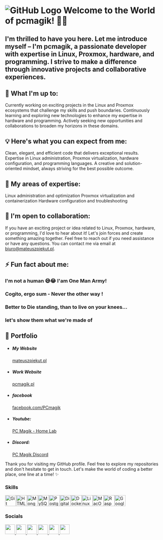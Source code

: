 # ![GitHub Logo](https://pcmagik.pl/wp-content/uploads/2023/04/PC-MAGIK-niebieskie-e1681906039749.png) Welcome to the World of pcmagik! 🌌✨
## I'm thrilled to have you here. Let me introduce myself – I'm pcmagik, a passionate developer with expertise in Linux, Proxmox, hardware, and programming. I strive to make a difference through innovative projects and collaborative experiences.

## 🚀 What I'm up to:
Currently working on exciting projects in the Linux and Proxmox ecosystems that challenge my skills and push boundaries.
Continuously learning and exploring new technologies to enhance my expertise in hardware and programming.
Actively seeking new opportunities and collaborations to broaden my horizons in these domains.

## 💡 Here's what you can expect from me:
Clean, elegant, and efficient code that delivers exceptional results.
Expertise in Linux administration, Proxmox virtualization, hardware configuration, and programming languages.
A creative and solution-oriented mindset, always striving for the best possible outcome.

## 🌱 My areas of expertise:
Linux administration and optimization
Proxmox virtualization and containerization
Hardware configuration and troubleshooting

## 🤝 I'm open to collaboration:
If you have an exciting project or idea related to Linux, Proxmox, hardware, or programming, I'd love to hear about it! Let's join forces and create something amazing together.
Feel free to reach out if you need assistance or have any questions. You can contact me via email at biuro@mateuszpiekut.pl.


## ⚡ Fun fact about me:

### I'm not a human 😅😂 I'am One Man Army!

### Cogito, ergo sum - Never the other way !

### Better to Die standing, than to live on your knees...

### let's show them what we're made of




<div class="portfolio">
                            <div class="title">
                                <div class="icons">
                                    <i class="fa fa-picture-o" aria-hidden="true"></i>
                                </div>
                                <h2>📣 Portfolio</h2>
                            </div>
                            <div class="sub-content">
                                <ul>
                                    <li>
                                        <h5>My Website </h5> <span></span><a href="https://mateuszpiekut.pl"
                                            target="blank">mateuszpiekut.pl</a>
                                    </li>
                                    <li>
                                        <h5>Work Website </h5> <span></span><a href="https://pcmagik.pl"
                                            target="blank">pcmagik.pl</a>
                                    </li>
                                    <li>
                                        <h5>facebook </h5> <span></span><a href="https://pl-pl.facebook.com/PCmagik"
                                            target="blank">facebook.com/PCmagik</a>
                                    </li>
                                    <li>
                                        <h5>Youtube: </h5> <span></span><a
                                            href="https://www.youtube.com/c/PCMagikHomeLab" target="blank">PC Magik -
                                            Home Lab</a>
                                    </li>
                                    <li>
                                        <h5>Discord: </h5> <span></span><a href="https://discord.gg/vM4ahjMA4N"
                                            target="blank">PC Magik Discord</a>
                                    </li>
                                </ul>
                            </div>
                        </div><!-- portfolio -->


Thank you for visiting my GitHub profile. Feel free to explore my repositories and don't hesitate to get in touch. Let's make the world of coding a better place, one line at a time! ✨


### Skills

<p align="left">
<a href="https://git-scm.com/" target="_blank" rel="noreferrer"><img src="https://raw.githubusercontent.com/danielcranney/readme-generator/main/public/icons/skills/git-colored.svg" width="36" height="36" alt="Git" /></a><a href="https://developer.mozilla.org/en-US/docs/Glossary/HTML5" target="_blank" rel="noreferrer"><img src="https://raw.githubusercontent.com/danielcranney/readme-generator/main/public/icons/skills/html5-colored.svg" width="36" height="36" alt="HTML5" /></a><a href="https://www.mongodb.com/" target="_blank" rel="noreferrer"><img src="https://raw.githubusercontent.com/danielcranney/readme-generator/main/public/icons/skills/mongodb-colored.svg" width="36" height="36" alt="MongoDB" /></a><a href="https://www.mysql.com/" target="_blank" rel="noreferrer"><img src="https://raw.githubusercontent.com/danielcranney/readme-generator/main/public/icons/skills/mysql-colored.svg" width="36" height="36" alt="MySQL" /></a><a href="https://www.postgresql.org/" target="_blank" rel="noreferrer"><img src="https://raw.githubusercontent.com/danielcranney/readme-generator/main/public/icons/skills/postgresql-colored.svg" width="36" height="36" alt="PostgreSQL" /></a><a href="https://www.digitalocean.com" target="_blank" rel="noreferrer"><img src="https://raw.githubusercontent.com/danielcranney/readme-generator/main/public/icons/skills/digitalocean-colored.svg" width="36" height="36" alt="Digital Ocean" /></a><a href="https://www.docker.com/" target="_blank" rel="noreferrer"><img src="https://raw.githubusercontent.com/danielcranney/readme-generator/main/public/icons/skills/docker-colored.svg" width="36" height="36" alt="Docker" /></a><a href="https://www.linux.org" target="_blank" rel="noreferrer"><img src="https://raw.githubusercontent.com/danielcranney/readme-generator/main/public/icons/skills/linux-colored.svg" width="36" height="36" alt="Linux" /></a><a href="https://apple.com" target="_blank" rel="noreferrer"><img src="https://raw.githubusercontent.com/danielcranney/readme-generator/main/public/icons/skills/macos-colored.svg" width="36" height="36" alt="MacOS" /></a><a href="https://www.raspberrypi.org/" target="_blank" rel="noreferrer"><img src="https://raw.githubusercontent.com/danielcranney/readme-generator/main/public/icons/skills/raspberrypi-colored.svg" width="36" height="36" alt="Raspberry Pi" /></a><a href="https://cloud.google.com/" target="_blank" rel="noreferrer"><img src="https://raw.githubusercontent.com/danielcranney/readme-generator/main/public/icons/skills/googlecloud-colored.svg" width="36" height="36" alt="Google Cloud" /></a>
</p>

### Socials

<p align="left"> <a href="https://www.facebook.com/pcmagik/" target="_blank" rel="noreferrer"> <picture> <source media="(prefers-color-scheme: dark)" srcset="https://raw.githubusercontent.com/danielcranney/readme-generator/main/public/icons/socials/facebook-dark.svg" /> <source media="(prefers-color-scheme: light)" srcset="https://raw.githubusercontent.com/danielcranney/readme-generator/main/public/icons/socials/facebook.svg" /> <img src="https://raw.githubusercontent.com/danielcranney/readme-generator/main/public/icons/socials/facebook.svg" width="32" height="32" /> </picture> </a> <a href="https://www.github.com/pcmagik" target="_blank" rel="noreferrer"> <picture> <source media="(prefers-color-scheme: dark)" srcset="https://raw.githubusercontent.com/danielcranney/readme-generator/main/public/icons/socials/github-dark.svg" /> <source media="(prefers-color-scheme: light)" srcset="https://raw.githubusercontent.com/danielcranney/readme-generator/main/public/icons/socials/github.svg" /> <img src="https://raw.githubusercontent.com/danielcranney/readme-generator/main/public/icons/socials/github.svg" width="32" height="32" /> </picture> </a> <a href="https://www.linkedin.com/in/mateusz-piekut-620b90273/" target="_blank" rel="noreferrer"> <picture> <source media="(prefers-color-scheme: dark)" srcset="https://raw.githubusercontent.com/danielcranney/readme-generator/main/public/icons/socials/linkedin-dark.svg" /> <source media="(prefers-color-scheme: light)" srcset="https://raw.githubusercontent.com/danielcranney/readme-generator/main/public/icons/socials/linkedin.svg" /> <img src="https://raw.githubusercontent.com/danielcranney/readme-generator/main/public/icons/socials/linkedin.svg" width="32" height="32" /> </picture> </a> <a href="https://www.x.com/pcmagik" target="_blank" rel="noreferrer"> <picture> <source media="(prefers-color-scheme: dark)" srcset="https://raw.githubusercontent.com/danielcranney/readme-generator/main/public/icons/socials/twitter-dark.svg" /> <source media="(prefers-color-scheme: light)" srcset="https://raw.githubusercontent.com/danielcranney/readme-generator/main/public/icons/socials/twitter.svg" /> <img src="https://raw.githubusercontent.com/danielcranney/readme-generator/main/public/icons/socials/twitter.svg" width="32" height="32" /> </picture> </a> <a href="https://www.youtube.com/c/PCMagikHomeLab" target="_blank" rel="noreferrer"> <picture> <source media="(prefers-color-scheme: dark)" srcset="undefined" /> <source media="(prefers-color-scheme: light)" srcset="https://raw.githubusercontent.com/danielcranney/readme-generator/main/public/icons/socials/youtube.svg" /> <img src="https://raw.githubusercontent.com/danielcranney/readme-generator/main/public/icons/socials/youtube.svg" width="32" height="32" /> </picture> </a> <a href="https://www.twitch.tv/gronio89" target="_blank" rel="noreferrer"> <picture> <source media="(prefers-color-scheme: dark)" srcset="undefined" /> <source media="(prefers-color-scheme: light)" srcset="https://raw.githubusercontent.com/danielcranney/readme-generator/main/public/icons/socials/twitch.svg" /> <img src="https://raw.githubusercontent.com/danielcranney/readme-generator/main/public/icons/socials/twitch.svg" width="32" height="32" /> </picture> </a></p>